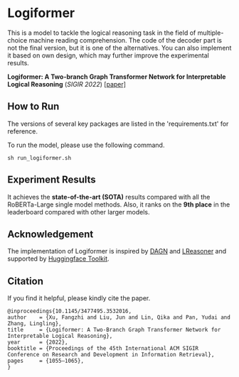 # Logiformer

This is a model to tackle the logical reasoning task in the field of multiple-choice machine reading comprehension. The code of the decoder part is not the final version, but it is one of the alternatives. You can also implement it based on own design, which may further improve the experimental results.

**Logiformer: A Two-branch Graph Transformer Network for Interpretable Logical Reasoning** (*SIGIR 2022*) [[paper]](https://arxiv.org/abs/2205.00731)

## How to Run

The versions of several key packages are listed in the 'requirements.txt' for reference. 

To run the model, please use the following command.

```
sh run_logiformer.sh
```

## Experiment Results

It achieves the **state-of-the-art (SOTA)** results compared with all the RoBERTa-Large single model methods. Also, it ranks on the **9th place** in the leaderboard compared with other larger models.

## Acknowledgement

The implementation of Logiformer is inspired by [DAGN](https://arxiv.org/abs/2103.14349) and [LReasoner](https://arxiv.org/abs/2105.03659) and supported by [Huggingface Toolkit](https://huggingface.co/docs/transformers/index).

## Citation
If you find it helpful, please kindly cite the paper.
```
@inproceedings{10.1145/3477495.3532016,
author    = {Xu, Fangzhi and Liu, Jun and Lin, Qika and Pan, Yudai and Zhang, Lingling},
title     = {Logiformer: A Two-Branch Graph Transformer Network for Interpretable Logical Reasoning},
year      = {2022},
booktitle = {Proceedings of the 45th International ACM SIGIR Conference on Research and Development in Information Retrieval},
pages     = {1055–1065},
}
```
